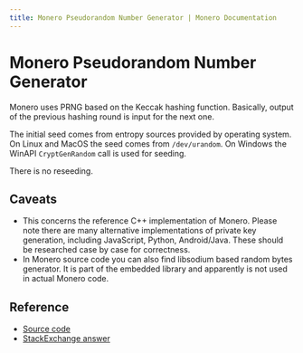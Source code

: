 ```yaml
---
title: Monero Pseudorandom Number Generator | Monero Documentation
---
```

# Monero Pseudorandom Number Generator

Monero uses PRNG based on the Keccak hashing function.
Basically, output of the previous hashing round is input for the next one.

The initial seed comes from entropy sources provided by operating system.
On Linux and MacOS the seed comes from `/dev/urandom`.
On Windows the WinAPI `CryptGenRandom` call is used for seeding.

There is no reseeding.

## Caveats

* This concerns the reference C++ implementation of Monero.
Please note there are many alternative implementations of private key generation,
including JavaScript, Python, Android/Java. These should be researched case by case for correctness.    
* In Monero source code you can also find libsodium based random bytes generator. It is part of the embedded library and apparently is not used in actual Monero code.  

## Reference

* [Source code](https://github.com/monero-project/monero/blob/1a4298685aa9e694bc555ae69be59d14d3790465/src/crypto/random.c)
* [StackExchange answer](https://monero.stackexchange.com/a/2076/3218)
